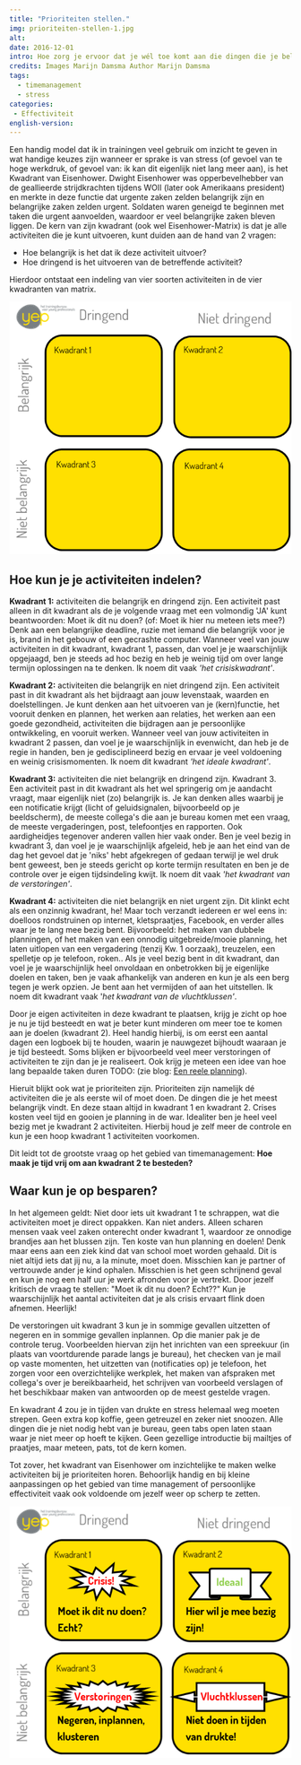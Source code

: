 ```yaml
---
title: "Prioriteiten stellen."
img: prioriteiten-stellen-1.jpg
alt:
date: 2016-12-01
intro: Hoe zorg je ervoor dat je wél toe komt aan die dingen die je belangrijk vindt?
credits: Images Marijn Damsma Author Marijn Damsma
tags:
  - timemanagement
  - stress
categories:
 - Effectiviteit
english-version:
---
```


Een handig model dat ik in trainingen veel gebruik om inzicht te geven in wat handige keuzes zijn wanneer er sprake is van stress (of gevoel van te hoge werkdruk, of gevoel van: ik kan dit eigenlijk niet lang meer aan), is het Kwadrant van Eisenhower. Dwight Eisenhower was opperbevelhebber van de geallieerde strijdkrachten tijdens WOII (later ook Amerikaans president) en merkte in deze functie dat urgente zaken zelden belangrijk zijn en belangrijke zaken zelden urgent. Soldaten waren geneigd te beginnen met taken die urgent aanvoelden, waardoor er veel belangrijke zaken bleven liggen. De kern van zijn kwadrant (ook wel Eisenhower-Matrix) is dat je alle activiteiten die je kunt uitvoeren, kunt duiden aan de hand van 2 vragen:

* Hoe belangrijk is het dat ik deze activiteit uitvoer?
* Hoe dringend is het uitvoeren van de betreffende activiteit?

Hierdoor ontstaat een indeling van vier soorten activiteiten in de vier kwadranten van matrix.

![Eisenhower matrix](./prioriteiten-stellen-2.png)

## Hoe kun je je activiteiten indelen?

**Kwadrant 1:** activiteiten die belangrijk en dringend zijn. Een activiteit past alleen in dit kwadrant als de je volgende vraag met een volmondig 'JA' kunt beantwoorden: Moet ik dit nu doen? (of: Moet ik hier nu meteen iets mee?) Denk aan een belangrijke deadline, ruzie met iemand die belangrijk voor je is, brand in het gebouw of een gecrashte computer. Wanneer veel van jouw activiteiten in dit kwadrant, kwadrant 1, passen, dan voel je je waarschijnlijk opgejaagd, ben je steeds ad hoc bezig en heb je weinig tijd om over lange termijn oplossingen na te denken. Ik noem dit vaak *'het crisiskwadrant'*.

**Kwadrant 2:** activiteiten die belangrijk en niet dringend zijn. Een activiteit past in dit kwadrant als het bijdraagt aan jouw levenstaak, waarden en doelstellingen. Je kunt denken aan het uitvoeren van je (kern)functie, het vooruit denken en plannen, het werken aan relaties, het werken aan een goede gezondheid, activiteiten die bijdragen aan je persoonlijke ontwikkeling, en vooruit werken. Wanneer veel van jouw activiteiten in kwadrant 2 passen, dan voel je je waarschijnlijk in evenwicht, dan heb je de regie in handen, ben je gedisciplineerd bezig en ervaar je veel voldoening en weinig crisismomenten. Ik noem dit kwadrant *'het ideale kwadrant'*.

**Kwadrant 3:** activiteiten die niet belangrijk en dringend zijn. Kwadrant 3. Een activiteit past in dit kwadrant als het wel springerig om je aandacht vraagt, maar eigenlijk niet (zo) belangrijk is. Je kan denken alles waarbij je een notificatie krijgt (licht of geluidsignalen, bijvoorbeeld op je beeldscherm), de meeste collega's die aan je bureau komen met een vraag, de meeste vergaderingen, post, telefoontjes en rapporten. Ook aardigheidjes tegenover anderen vallen hier vaak onder. Ben je veel bezig in kwadrant 3, dan voel je je waarschijnlijk afgeleid, heb je aan het eind van de dag het gevoel dat je 'niks' hebt afgekregen of gedaan terwijl je wel druk bent geweest, ben je steeds gericht op korte termijn resultaten en ben je de controle over je eigen tijdsindeling kwijt. Ik noem dit vaak *'het kwadrant van de verstoringen'*.

**Kwadrant 4:** activiteiten die niet belangrijk en niet urgent zijn. Dit klinkt echt als een onzinnig kwadrant, he! Maar toch verzandt iedereen er wel eens in: doelloos rondstruinen op internet, kletspraatjes, Facebook, en verder alles waar je te lang mee bezig bent. Bijvoorbeeld: het maken van dubbele planningen, of het maken van een onnodig uitgebreide/mooie planning, het laten uitlopen van een vergadering (tenzij Kw. 1 oorzaak), treuzelen, een spelletje op je telefoon, roken.. Als je veel bezig bent in dit kwadrant, dan voel je je waarschijnlijk heel onvoldaan en onbetrokken bij je eigenlijke doelen en taken, ben je vaak afhankelijk van anderen en kun je als een berg tegen je werk opzien. Je bent aan het vermijden of aan het uitstellen. Ik noem dit kwadrant vaak '*het kwadrant van de vluchtklussen'*.

Door je eigen activiteiten in deze kwadrant te plaatsen, krijg je zicht op hoe je nu je tijd besteedt en wat je beter kunt minderen om meer toe te komen aan je doelen (kwadrant 2). Heel handig hierbij, is om eerst een aantal dagen een logboek bij te houden, waarin je nauwgezet bijhoudt waaraan je je tijd besteedt. Soms blijken er bijvoorbeeld veel meer verstoringen of activiteiten te zijn dan je je realiseert. Ook krijg je meteen een idee van hoe lang bepaalde taken duren TODO: (zie blog: [Een reele planning](http://yeptrainingen.nl/een-reele-planning/)).

Hieruit blijkt ook wat je prioriteiten zijn. Prioriteiten zijn namelijk dé activiteiten die je als eerste wil of moet doen. De dingen die je het meest belangrijk vindt. En deze staan altijd in kwadrant 1 en kwadrant 2. Crises kosten veel tijd en gooien je planning in de war. Idealiter ben je heel veel bezig met je kwadrant 2 activiteiten. Hierbij houd je zelf meer de controle en kun je een hoop kwadrant 1 activiteiten voorkomen.

Dit leidt tot de grootste vraag op het gebied van timemanagement: **Hoe maak je tijd vrij om aan kwadrant 2 te besteden?**

## Waar kun je op besparen?
In het algemeen geldt: Niet door iets uit kwadrant 1 te schrappen, wat die activiteiten moet je direct oppakken. Kan niet anders. Alleen scharen mensen vaak veel zaken onterecht onder kwadrant 1, waardoor ze onnodige brandjes aan het blussen zijn. Ten koste van hun planning en doelen! Denk maar eens aan een ziek kind dat van school moet worden gehaald. Dit is niet altijd iets dat jij nu, a la minute, moet doen. Misschien kan je partner of vertrouwde ander je kind ophalen. Misschien is het geen schrijnend geval en kun je nog een half uur je werk afronden voor je vertrekt. Door jezelf kritisch de vraag te stellen: "Moet ik dit nu doen? Echt??" Kun je waarschijnlijk het aantal activiteiten dat je als crisis ervaart flink doen afnemen. Heerlijk!

De verstoringen uit kwadrant 3 kun je in sommige gevallen uitzetten of negeren en in sommige gevallen inplannen. Op die manier pak je de controle terug. Voorbeelden hiervan zijn het inrichten van een spreekuur (in plaats van voortdurende parade langs je bureau), het checken van je mail op vaste momenten, het uitzetten van (notificaties op) je telefoon, het zorgen voor een overzichtelijke werkplek, het maken van afspraken met collega's over je bereikbaarheid, het schrijven van voorbeeld verslagen of het beschikbaar maken van antwoorden op de meest gestelde vragen.

En kwadrant 4 zou je in tijden van drukte en stress helemaal weg moeten strepen. Geen extra kop koffie, geen getreuzel en zeker niet snoozen. Alle dingen die je niet nodig hebt van je bureau, geen tabs open laten staan waar je niet meer op hoeft te kijken. Geen gezellige introductie bij mailtjes of praatjes, maar meteen, pats, tot de kern komen.

Tot zover, het kwadrant van Eisenhower om inzichtelijke te maken welke activiteiten bij je prioriteiten horen. Behoorlijk handig en bij kleine aanpassingen op het gebied van time management of persoonlijke effectiviteit vaak ook voldoende om jezelf weer op scherp te zetten.

![Time management tips Yep Trainingen](./prioriteiten-stellen-3.png)
